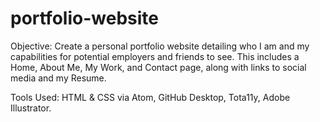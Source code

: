 # portfolio-website

Objective:
  Create a personal portfolio website detailing who I am and my capabilities for potential employers and friends to see.
  This includes a Home, About Me, My Work, and Contact page, along with links to social media and my Resume.
  
Tools Used:
  HTML & CSS via Atom, GitHub Desktop, Tota11y, Adobe Illustrator.
  
